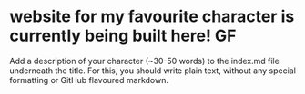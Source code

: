 # website for my favourite character is currently being built here! GF
Add a description of your character (~30-50 words) to the index.md file underneath the title. For this, you should write plain text, without any special formatting or GitHub flavoured markdown.

